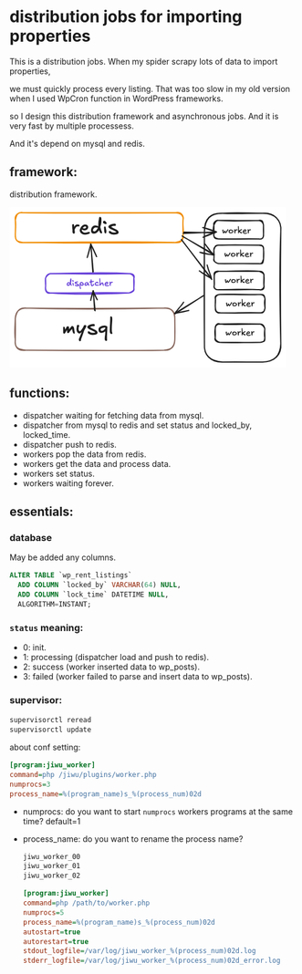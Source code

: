 # distribution jobs for importing properties

This is a distribution jobs. When my spider scrapy lots of data to import properties,

we must quickly process every listing. That was too slow in my old version when I used WpCron function in WordPress frameworks.

so I design this distribution framework and asynchronous jobs. And it is very fast by multiple processess.

And it's depend on mysql and redis.

## framework:

distribution framework.

![djobs](djobs.png)

## functions:

- dispatcher waiting for fetching data from mysql.
- dispatcher from mysql to redis and set status and locked_by, locked_time.
- dispatcher push to redis.
- workers pop the data from redis.
- workers get the data and process data.
- workers set status.
- workers waiting forever.

## essentials:

### database

May be added any columns. 

```sql
ALTER TABLE `wp_rent_listings`
  ADD COLUMN `locked_by` VARCHAR(64) NULL,
  ADD COLUMN `lock_time` DATETIME NULL,
  ALGORITHM=INSTANT;
```

### `status` meaning:

- 0: init.
- 1: processing (dispatcher load and push to redis).
- 2: success (worker inserted data to wp_posts).
- 3: failed (worker failed to parse and insert data to wp_posts).

### supervisor:

```bash
supervisorctl reread
supervisorctl update
```

about conf setting:

```ini
[program:jiwu_worker]
command=php /jiwu/plugins/worker.php
numprocs=3
process_name=%(program_name)s_%(process_num)02d
```

- numprocs: do you want to start `numprocs` workers programs at the same time? default=1
- process_name: do you want to rename the process name?

    ```bash
    jiwu_worker_00
    jiwu_worker_01
    jiwu_worker_02
    ```
  
    ```ini
    [program:jiwu_worker]
    command=php /path/to/worker.php
    numprocs=5
    process_name=%(program_name)s_%(process_num)02d
    autostart=true
    autorestart=true
    stdout_logfile=/var/log/jiwu_worker_%(process_num)02d.log
    stderr_logfile=/var/log/jiwu_worker_%(process_num)02d_error.log
    ```